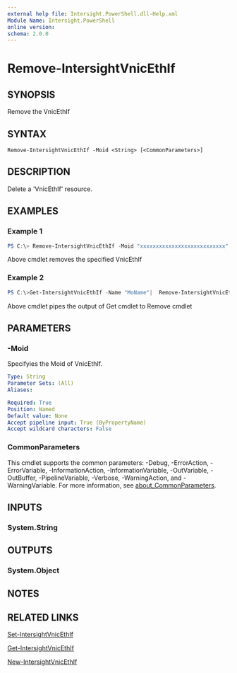 ```yaml
---
external help file: Intersight.PowerShell.dll-Help.xml
Module Name: Intersight.PowerShell
online version:
schema: 2.0.0
---
```


# Remove-IntersightVnicEthIf

## SYNOPSIS
Remove the VnicEthIf

## SYNTAX

```
Remove-IntersightVnicEthIf -Moid <String> [<CommonParameters>]
```

## DESCRIPTION
Delete a &apos;VnicEthIf&apos; resource.

## EXAMPLES

### Example 1
```powershell
PS C:\> Remove-IntersightVnicEthIf -Moid "xxxxxxxxxxxxxxxxxxxxxxxxxxx"
```
Above cmdlet removes the specified VnicEthIf 

### Example 2
```powershell
PS C:\>Get-IntersightVnicEthIf -Name "MoName"|  Remove-IntersightVnicEthIf
```
Above cmdlet pipes the output of Get cmdlet to Remove cmdlet

## PARAMETERS

### -Moid
Specifyies the Moid of VnicEthIf.

```yaml
Type: String
Parameter Sets: (All)
Aliases:

Required: True
Position: Named
Default value: None
Accept pipeline input: True (ByPropertyName)
Accept wildcard characters: False
```

### CommonParameters
This cmdlet supports the common parameters: -Debug, -ErrorAction, -ErrorVariable, -InformationAction, -InformationVariable, -OutVariable, -OutBuffer, -PipelineVariable, -Verbose, -WarningAction, and -WarningVariable. For more information, see [about_CommonParameters](http://go.microsoft.com/fwlink/?LinkID=113216).

## INPUTS

### System.String

## OUTPUTS

### System.Object
## NOTES

## RELATED LINKS

[Set-IntersightVnicEthIf](./Set-IntersightVnicEthIf.md)

[Get-IntersightVnicEthIf](./Get-IntersightVnicEthIf.md)

[New-IntersightVnicEthIf](./New-IntersightVnicEthIf.md)

